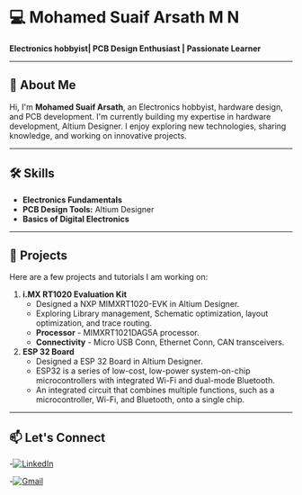 # 💻 Mohamed Suaif Arsath M N  
**Electronics hobbyist| PCB Design Enthusiast | Passionate Learner**  

---

## 👋 About Me  
Hi, I'm **Mohamed Suaif Arsath**, an Electronics hobbyist, hardware design, and PCB development. I'm currently building my expertise in hardware development, Altium Designer. I enjoy exploring new technologies, sharing knowledge, and working on innovative projects.

---

## 🛠️ Skills  
- **Electronics Fundamentals** 
- **PCB Design Tools:** Altium Designer
- **Basics of Digital Electronics** 

---

## 🚀 Projects  
Here are a few projects and tutorials I am working on:  
1. **i.MX RT1020 Evaluation Kit**  
   - Designed a NXP MIMXRT1020-EVK in Altium Designer.  
   - Exploring Library management, Schematic optimization, layout optimization, and trace routing.
   - **Processor** - MIMXRT1021DAG5A processor.
   - **Connectivity** - Micro USB Conn, Ethernet Conn, CAN transceivers.
2. **ESP 32 Board**
   - Designed a ESP 32 Board in Altium Designer.
   - ESP32 is a series of low-cost, low-power system-on-chip microcontrollers with integrated Wi-Fi and dual-mode Bluetooth.
   - An integrated circuit that combines multiple functions, such as a microcontroller, Wi-Fi, and Bluetooth, onto a single chip.
---

## 📫 Let's Connect  

-[![LinkedIn](https://img.shields.io/badge/LinkedIn-Connect%20with%20Me-0077B5?style=for-the-badge&logo=linkedin&logoColor=white&labelColor=003A5D&color=00A0DC)]()

 
-[![Gmail](https://img.shields.io/badge/Email-Contact%20Me-D14836?style=for-the-badge&logo=gmail&logoColor=white&labelColor=9B2D20&color=E74C3C)](mailto:suaifarsath123@gmail.com)
